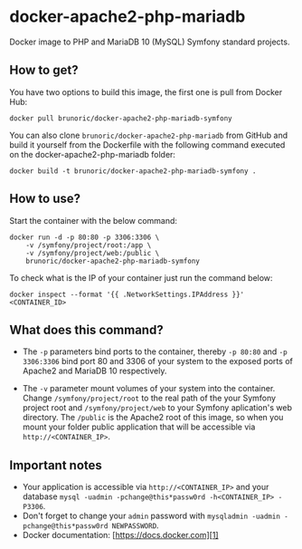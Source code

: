 docker-apache2-php-mariadb
==========================

Docker image to PHP and MariaDB 10 (MySQL) Symfony standard projects.

How to get?
-----------

You have two options to build this image, the first one is pull from Docker Hub:

	docker pull brunoric/docker-apache2-php-mariadb-symfony

You can also clone `brunoric/docker-apache2-php-mariadb` from GitHub and build it yourself from the Dockerfile with the
following command executed on the docker-apache2-php-mariadb folder:

	docker build -t brunoric/docker-apache2-php-mariadb-symfony .

How to use?
-----------

Start the container with the below command:

	docker run -d -p 80:80 -p 3306:3306 \
		-v /symfony/project/root:/app \
        -v /symfony/project/web:/public \
		brunoric/docker-apache2-php-mariadb-symfony

To check what is the IP of your container just run the command below:

    docker inspect --format '{{ .NetworkSettings.IPAddress }}' <CONTAINER_ID>

What does this command?
-----------------------

- The `-p` parameters bind ports to the container, thereby `-p 80:80` and `-p 3306:3306` bind port 80 and 3306 of your
system to the exposed ports of Apache2 and MariaDB 10 respectively.

- The `-v` parameter mount volumes of your system into the container. Change `/symfony/project/root` to the real path of
 the your Symfony project root and  `/symfony/project/web` to your Symfony aplication's web directory. The `/public` is
 the Apache2 root of this image, so when you mount your folder public application that will be accessible via
 `http://<CONTAINER_IP>`.

Important notes
---------------

- Your application is accessible via `http://<CONTAINER_IP>` and your database
`mysql -uadmin -pchange@this*passw0rd -h<CONTAINER_IP> -P3306`.
- Don't forget to change your `admin` password with `mysqladmin -uadmin -pchange@this*passw0rd NEWPASSWORD`.
- Docker documentation: [https://docs.docker.com][1]

[1]: https://docs.docker.com